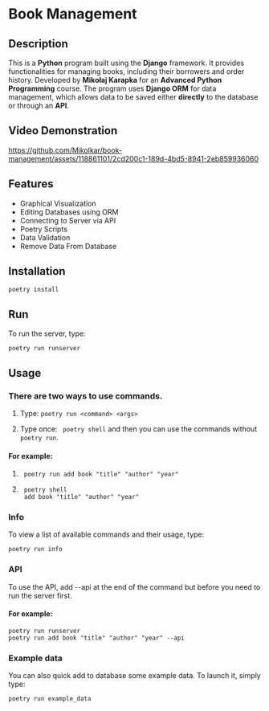 # Book Management

## Description 
This is a **Python** program built using the **Django** framework. It provides functionalities for managing books, including their borrowers and order history. Developed by **Mikołaj Karapka** for an **Advanced Python Programming** course. The program uses **Django ORM** for data management, which allows data to be saved either **directly** to the database or through an **API**.

## Video Demonstration


https://github.com/Mikolkar/book-management/assets/118861101/2cd200c1-189d-4bd5-8941-2eb859936060


## Features
- Graphical Visualization
- Editing Databases using ORM
- Connecting to Server via API
- Poetry Scripts
- Data Validation
- Remove Data From Database

## Installation

```
poetry install
```

## Run
To run the server, type:

```shell
poetry run runserver
```

## Usage
### There are two ways to use commands.
1.  Type: ```poetry run <command> <args>```
   
2.  Type once: ``` poetry shell```
    and then you can use the commands without ```poetry run```.

#### For example: 
1. ```shell
    poetry run add book "title" "author" "year"
    ```
    
2. ```shell
    poetry shell
    add book "title" "author" "year"
    ```
### Info
To view a list of available commands and their usage, type:
```shell
poetry run info
```
### API
To use the API, add --api at the end of the command 
but before you need to run the server first.
    
#### For example:
```shell
poetry run runserver
poetry run add book "title" "author" "year" --api
```

### Example data
You can also quick add to database some example data. To launch it, simply type:
```shell
poetry run example_data
```
